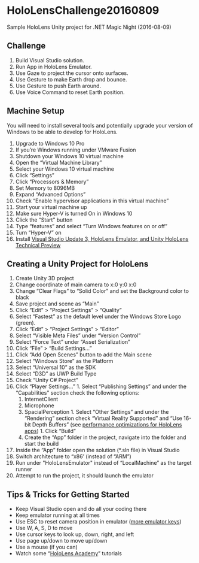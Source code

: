 # HoloLensChallenge20160809
Sample HoloLens Unity project for .NET Magic Night (2016-08-09)

## Challenge
1. Build Visual Studio solution.
2. Run App in HoloLens Emulator.
3. Use Gaze to project the cursor onto surfaces.
4. Use Gesture to make Earth drop and bounce.
5. Use Gesture to push Earth around.
6. Use Voice Command to reset Earth position.

## Machine Setup
You will need to install several tools and potentially upgrade your version of Windows to be able to develop for HoloLens.

1. Upgrade to Windows 10 Pro
1. If you’re Windows running under VMware Fusion
  1. Shutdown your Windows 10 virtual machine
  1. Open the “Virtual Machine Library”
  1. Select your Windows 10 virtual machine
  1. Click “Settings”
  1. Click “Processors & Memory”
  1. Set Memory to 8096MB
  1. Expand “Advanced Options”
  1. Check “Enable hypervisor applications in this virtual machine”
  1. Start your virtual machine up
1. Make sure Hyper-V is turned On in Windows 10
  1. Click the “Start” button
  1. Type “features” and select “Turn Windows features on or off”
  1. Turn “Hyper-V” on
1. Install [Visual Studio Update 3, HoloLens Emulator, and Unity HoloLens Technical Preview](https://developer.microsoft.com/en-us/windows/holographic/install_the_tools)

## Creating a Unity Project for HoloLens
1. Create Unity 3D project
1. Change coordinate of main camera to x:0 y:0 x:0
1. Change “Clear Flags” to “Solid Color” and set the Background color to black
1. Save project and scene as “Main”
1. Click “Edit” > “Project Settings” > “Quality”
  1. Select “Fastest” as the default level under the Windows Store Logo (green).
1. Click “Edit” > “Project Settings” > “Editor”
  1. Select “Visible Meta Files” under “Version Control”
  1. Select “Force Text” under “Asset Serialization”
1. Click “File” > “Build Settings…”
  1. Click “Add Open Scenes” button to add the Main scene
  1. Select “Windows Store” as the Platform
  1. Select “Universal 10” as the SDK
  1. Select “D3D” as UWP Build Type
  1. Check “Unity C# Project”
  1. Click “Player Settings…”
    1. Select “Publishing Settings” and under the “Capabilities” section check the following options:
      1. InternetClient
      1. Microphone
      1. SpacialPerception
    1. Select “Other Settings” and under the “Rendering” section check “Virtual Reality Supported” and “Use 16-bit Depth Buffers” (see [performance optimizations for HoloLens apps](https://developer.microsoft.com/en-us/windows/holographic/performance_recommendations_for_unity))
    1. Click “Build”
      1. Create the “App” folder in the project, navigate into the folder and start the build
1. Inside the “App” folder open the solution (*.sln file) in Visual Studio 
1. Switch architecture to “x86’ (instead of “ARM”)
1. Run under "HoloLensEmulator" instead of “LocalMachine” as the target runner
1. Attempt to run the project, it should launch the emulator

## Tips & Tricks for Getting Started
* Keep Visual Studio open and do all your coding there
* Keep emulator running at all times
* Use ESC to reset camera position in emulator ([more emulator keys](https://developer.microsoft.com/en-us/windows/holographic/advanced_emulator_input))
* Use W, A, S, D to move
* Use cursor keys to look up, down, right, and left
* Use page up/down to move up/down
* Use a mouse (if you can)
* Watch some “[HoloLens Academy](https://developer.microsoft.com/en-us/windows/holographic/academy)” tutorials
